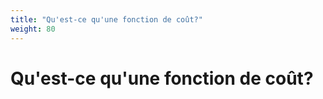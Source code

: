 ```yaml
---
title: "Qu'est-ce qu'une fonction de coût?"
weight: 80
---
```


# Qu'est-ce qu'une fonction de coût?